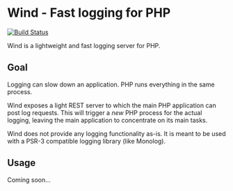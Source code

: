 Wind - Fast logging for PHP
===========================

[![Build Status](https://travis-ci.org/wadmiraal/wind.svg?branch=master)](https://travis-ci.org/wadmiraal/wind)

Wind is a lightweight and fast logging server for PHP. 

Goal
----

Logging can slow down an application. PHP runs everything in the same process. 

Wind exposes a light REST server to which the main PHP application can post log requests. This will trigger a *new* PHP process for the actual logging,
leaving the main application to concentrate on its main tasks.

Wind does not provide any logging functionality as-is. It is meant to be used with a PSR-3 compatible logging library (like Monolog).

Usage
-----

Coming soon...
